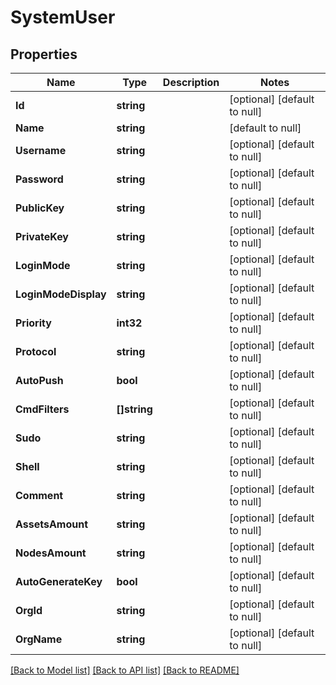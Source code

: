 # SystemUser

## Properties
Name | Type | Description | Notes
------------ | ------------- | ------------- | -------------
**Id** | **string** |  | [optional] [default to null]
**Name** | **string** |  | [default to null]
**Username** | **string** |  | [optional] [default to null]
**Password** | **string** |  | [optional] [default to null]
**PublicKey** | **string** |  | [optional] [default to null]
**PrivateKey** | **string** |  | [optional] [default to null]
**LoginMode** | **string** |  | [optional] [default to null]
**LoginModeDisplay** | **string** |  | [optional] [default to null]
**Priority** | **int32** |  | [optional] [default to null]
**Protocol** | **string** |  | [optional] [default to null]
**AutoPush** | **bool** |  | [optional] [default to null]
**CmdFilters** | **[]string** |  | [optional] [default to null]
**Sudo** | **string** |  | [optional] [default to null]
**Shell** | **string** |  | [optional] [default to null]
**Comment** | **string** |  | [optional] [default to null]
**AssetsAmount** | **string** |  | [optional] [default to null]
**NodesAmount** | **string** |  | [optional] [default to null]
**AutoGenerateKey** | **bool** |  | [optional] [default to null]
**OrgId** | **string** |  | [optional] [default to null]
**OrgName** | **string** |  | [optional] [default to null]

[[Back to Model list]](../README.md#documentation-for-models) [[Back to API list]](../README.md#documentation-for-api-endpoints) [[Back to README]](../README.md)


